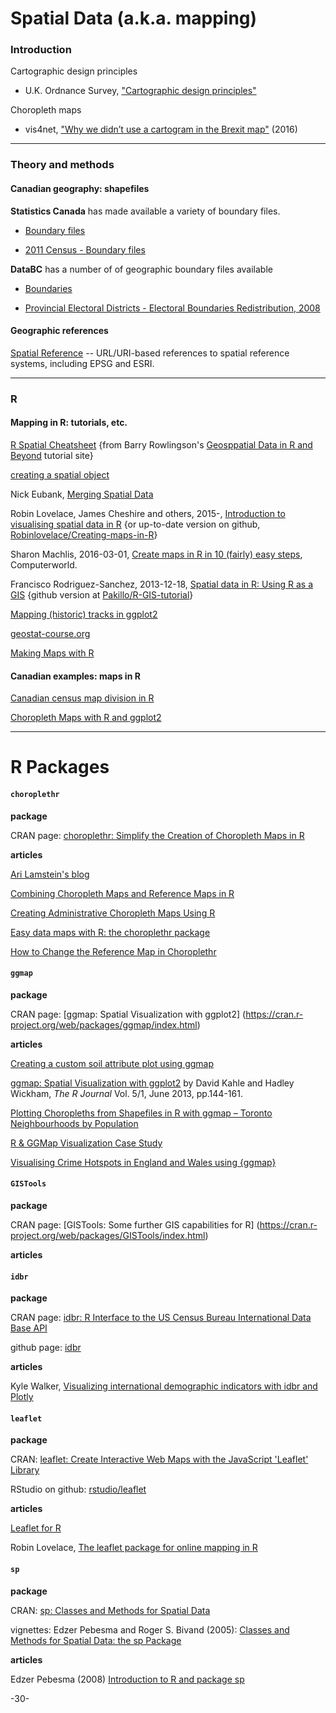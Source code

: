 # Spatial Data (a.k.a. mapping)

### Introduction

Cartographic design principles
 
* U.K. Ordnance Survey, ["Cartographic design principles"](https://www.ordnancesurvey.co.uk/resources/carto-design/carto-design-principles.html)

Choropleth maps

* vis4net, ["Why we didn’t use a cartogram in the Brexit map"](http://vis4.net/blog/posts/to-cartogram-or-not-to-cartogram-the-brexit/) (2016)

---
### Theory and methods


#### Canadian geography: shapefiles

**Statistics Canada** has made available a variety of boundary files.

* [Boundary files](https://www12.statcan.gc.ca/census-recensement/2011/geo/bound-limit/bound-limit-eng.cfm)

* [2011 Census - Boundary files](https://www12.statcan.gc.ca/census-recensement/2011/geo/bound-limit/bound-limit-2011-eng.cfm)

**DataBC** has a number of of geographic boundary files available

* [Boundaries](https://catalogue.data.gov.bc.ca/dataset?q=iso_topic_string%3A%2Aboundaries%2A)

* [Provincial Electoral Districts - Electoral Boundaries Redistribution, 2008](https://catalogue.data.gov.bc.ca/dataset/provincial-electoral-districts-electoral-boundaries-redistribution-2008)

#### Geographic references

[Spatial Reference](http://www.spatialreference.org/) -- URL/URI-based references to spatial reference systems, including EPSG and ESRI.

---
### R

#### Mapping in R: tutorials, etc.

[R Spatial Cheatsheet](http://www.maths.lancs.ac.uk/~rowlings/Teaching/UseR2012/cheatsheet.html) {from Barry Rowlingson's [Geosppatial Data in R and Beyond](http://www.maths.lancs.ac.uk/~rowlings/Teaching/UseR2012/index.html) tutorial site}

[creating a spatial object](http://stackoverflow.com/questions/29736577/how-to-convert-data-frame-to-spatial-coordinates)

Nick Eubank, [Merging Spatial Data](http://www.nickeubank.com/wp-content/uploads/2015/10/RGIS2_MergingSpatialData_part1_Joins.html)

Robin Lovelace, James Cheshire and others, 2015-, [Introduction to visualising spatial data in R](https://cran.r-project.org/doc/contrib/intro-spatial-rl.pdf) {or up-to-date version on github, [Robinlovelace/Creating-maps-in-R](https://github.com/Robinlovelace/Creating-maps-in-R)}

Sharon Machlis, 2016-03-01, [Create maps in R in 10 (fairly) easy steps](http://www.computerworld.com/article/3038270/data-analytics/create-maps-in-r-in-10-fairly-easy-steps.html), Computerworld.

Francisco Rodriguez-Sanchez, 2013-12-18, [Spatial data in R: Using R as a GIS](https://pakillo.github.io/R-GIS-tutorial/) {github version at [Pakillo/R-GIS-tutorial](https://github.com/Pakillo/R-GIS-tutorial/blob/master/R-GIS_tutorial.md)}

[Mapping (historic) tracks in ggplot2](http://spatial.ly/2016/10/mapping-historic-tracks-ggplot2/)

[geostat-course.org](http://geostat-course.org/aggregator/sources/2?page=24&ui=default)


[Making Maps with R](http://www.molecularecologist.com/2012/09/making-maps-with-r/)

#### Canadian examples: maps in R

[Canadian census map division in R](http://www.scriptscoop2.com/t/9bec270a9183/canadian-census-map-division-in-r.html)

[Choropleth Maps with R and ggplot2](http://unconj.ca/blog/choropleth-maps-with-r-and-ggplot2.html)


---

# R Packages

#### `choroplethr`

**package**

CRAN page: [choroplethr: Simplify the Creation of Choropleth Maps in R](https://cran.r-project.org/web/packages/choroplethr/index.html)

**articles**

[Ari Lamstein's blog](http://www.arilamstein.com/blog/)

[Combining Choropleth Maps and Reference Maps in R](http://www.arilamstein.com/blog/2015/09/30/combining-choropleth-maps-and-reference-maps-in-r/)

[Creating Administrative Choropleth Maps Using R](https://www.gislounge.com/creating-administrative-maps-using-r/)

[Easy data maps with R: the choroplethr package](http://blog.revolutionanalytics.com/2014/01/easy-data-maps-with-r-the-choroplethr-package-.html)

[How to Change the Reference Map in Choroplethr](http://www.arilamstein.com/blog/2015/10/08/how-to-change-the-reference-map-in-choroplethr/)

#### `ggmap`

**package**

CRAN page: [ggmap: Spatial Visualization with ggplot2]
(https://cran.r-project.org/web/packages/ggmap/index.html)

**articles**

[Creating a custom soil attribute plot using ggmap](http://blog.revolutionanalytics.com/2015/01/creating-a-custom-soil-attribute-plot-using-ggmap.html)

[ggmap: Spatial Visualization with ggplot2](https://journal.r-project.org/archive/2013-1/kahle-wickham.pdf) by David Kahle and Hadley Wickham, _The R Journal_ Vol. 5/1, June 2013, pp.144-161.

[Plotting Choropleths from Shapefiles in R with ggmap – Toronto Neighbourhoods by Population](http://www.r-bloggers.com/plotting-choropleths-from-shapefiles-in-r-with-ggmap-toronto-neighbourhoods-by-population/)

[R & GGMap Visualization Case Study](http://www.r-bloggers.com/r-ggmap-visualization-case-study/)

[Visualising Crime Hotspots in England and Wales using {ggmap}](http://www.r-bloggers.com/visualising-crime-hotspots-in-england-and-wales-using-ggmap-2/)


#### `GISTools`

**package**

CRAN page: [GISTools: Some further GIS capabilities for R]
(https://cran.r-project.org/web/packages/GISTools/index.html)

**articles**

#### `idbr`

**package**

CRAN page: [idbr: R Interface to the US Census Bureau International Data Base API](https://cran.r-project.org/web/packages/idbr/)

github page: [idbr](https://github.com/walkerke/idbr)

**articles**

Kyle Walker, [Visualizing international demographic indicators with idbr and Plotly](http://walkerke.github.io/2016/01/idbr/)


#### `leaflet`

**package**

CRAN: [leaflet: Create Interactive Web Maps with the JavaScript 'Leaflet' Library](https://cran.r-project.org/web/packages/leaflet/index.html)

RStudio on github: [rstudio/leaflet](https://github.com/rstudio/leaflet)

**articles**

[Leaflet for R](http://rstudio.github.io/leaflet/)

Robin Lovelace, [The leaflet package for online mapping in R](https://www.r-bloggers.com/the-leaflet-package-for-online-mapping-in-r/)



#### `sp`

**package**

CRAN: [sp: Classes and Methods for Spatial Data](https://cran.r-project.org/web/packages/sp/index.html)

vignettes: Edzer Pebesma and Roger S. Bivand (2005): [Classes and Methods for Spatial Data: the sp Package](https://cran.r-project.org/web/packages/sp/vignettes/intro_sp.pdf)


**articles**

Edzer Pebesma (2008) [Introduction to R and package sp](http://pebesma.staff.ifgi.de/Aufbaukurs/R/slides_R.pdf)


-30-

